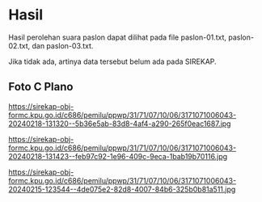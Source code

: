 # Hasil

Hasil perolehan suara paslon dapat dilihat pada file paslon-01.txt, paslon-02.txt, dan paslon-03.txt.

Jika tidak ada, artinya data tersebut belum ada pada SIREKAP.

## Foto C Plano

https://sirekap-obj-formc.kpu.go.id/c686/pemilu/ppwp/31/71/07/10/06/3171071006043-20240218-131320--5b36e5ab-83d8-4af4-a290-265f0eac1687.jpg

https://sirekap-obj-formc.kpu.go.id/c686/pemilu/ppwp/31/71/07/10/06/3171071006043-20240218-131423--feb97c92-1e96-409c-9eca-1bab19b70116.jpg

https://sirekap-obj-formc.kpu.go.id/c686/pemilu/ppwp/31/71/07/10/06/3171071006043-20240215-123544--4de075e2-82d8-4007-84b6-325b0b81a511.jpg
